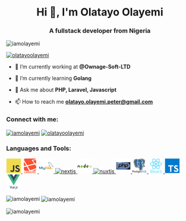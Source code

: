 <h1 align="center">Hi 👋, I'm Olatayo Olayemi</h1>
<h3 align="center">A fullstack developer from Nigeria</h3>

<p align="left"> <img src="https://komarev.com/ghpvc/?username=iamolayemi&label=Profile%20views&color=0e75b6&style=flat" alt="iamolayemi" /> </p>

<p align="left"> <a href="https://twitter.com/olatayoolayemi" target="blank"><img src="https://img.shields.io/twitter/follow/olatayoolayemi?logo=twitter&style=for-the-badge" alt="olatayoolayemi" /></a> </p>

- 🔭 I’m currently working at **@Ownage-Soft-LTD**

- 🌱 I’m currently learning **Golang**

- 💬 Ask me about **PHP, Laravel, Javascript**

- 📫 How to reach me **olatayo.olayemi.peter@gmail.com**

<h3 align="left">Connect with me:</h3>
<p align="left">
<a href="https://codepen.io/iamolayemi" target="blank"><img align="center" src="https://raw.githubusercontent.com/rahuldkjain/github-profile-readme-generator/master/src/images/icons/Social/codepen.svg" alt="iamolayemi" height="30" width="40" /></a>
<a href="https://twitter.com/olatayoolayemi" target="blank"><img align="center" src="https://raw.githubusercontent.com/rahuldkjain/github-profile-readme-generator/master/src/images/icons/Social/twitter.svg" alt="olatayoolayemi" height="30" width="40" /></a>
</p>

<h3 align="left">Languages and Tools:</h3>
<p align="left"> <a href="https://developer.mozilla.org/en-US/docs/Web/JavaScript" target="_blank" rel="noreferrer"> <img src="https://raw.githubusercontent.com/devicons/devicon/master/icons/javascript/javascript-original.svg" alt="javascript" width="40" height="40"/> </a> <a href="https://laravel.com/" target="_blank" rel="noreferrer"> <img src="https://raw.githubusercontent.com/devicons/devicon/master/icons/laravel/laravel-plain-wordmark.svg" alt="laravel" width="40" height="40"/> </a> <a href="https://www.mysql.com/" target="_blank" rel="noreferrer"> <img src="https://raw.githubusercontent.com/devicons/devicon/master/icons/mysql/mysql-original-wordmark.svg" alt="mysql" width="40" height="40"/> </a> <a href="https://nextjs.org/" target="_blank" rel="noreferrer"> <img src="https://cdn.worldvectorlogo.com/logos/nextjs-2.svg" alt="nextjs" width="40" height="40"/> </a> <a href="https://nodejs.org" target="_blank" rel="noreferrer"> <img src="https://raw.githubusercontent.com/devicons/devicon/master/icons/nodejs/nodejs-original-wordmark.svg" alt="nodejs" width="40" height="40"/> </a> <a href="https://nuxtjs.org/" target="_blank" rel="noreferrer"> <img src="https://www.vectorlogo.zone/logos/nuxtjs/nuxtjs-icon.svg" alt="nuxtjs" width="40" height="40"/> </a> <a href="https://www.php.net" target="_blank" rel="noreferrer"> <img src="https://raw.githubusercontent.com/devicons/devicon/master/icons/php/php-original.svg" alt="php" width="40" height="40"/> </a> <a href="https://www.postgresql.org" target="_blank" rel="noreferrer"> <img src="https://raw.githubusercontent.com/devicons/devicon/master/icons/postgresql/postgresql-original-wordmark.svg" alt="postgresql" width="40" height="40"/> </a> <a href="https://reactjs.org/" target="_blank" rel="noreferrer"> <img src="https://raw.githubusercontent.com/devicons/devicon/master/icons/react/react-original-wordmark.svg" alt="react" width="40" height="40"/> </a> <a href="https://www.typescriptlang.org/" target="_blank" rel="noreferrer"> <img src="https://raw.githubusercontent.com/devicons/devicon/master/icons/typescript/typescript-original.svg" alt="typescript" width="40" height="40"/> </a> <a href="https://vuejs.org/" target="_blank" rel="noreferrer"> <img src="https://raw.githubusercontent.com/devicons/devicon/master/icons/vuejs/vuejs-original-wordmark.svg" alt="vuejs" width="40" height="40"/> </a> </p>

<p><img align="left" src="https://github-readme-stats.vercel.app/api/top-langs?username=iamolayemi&show_icons=true&locale=en&layout=compact" alt="iamolayemi" /></p>

<p>&nbsp;<img align="center" src="https://github-readme-stats.vercel.app/api?username=iamolayemi&show_icons=true&locale=en" alt="iamolayemi" /></p>

<p><img align="center" src="https://github-readme-streak-stats.herokuapp.com/?user=iamolayemi&" alt="iamolayemi" /></p>
